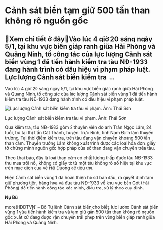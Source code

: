 Cảnh sát biển tạm giữ 500 tấn than không rõ nguồn gốc
=====================================================

[:gift:Xem chi tiết ở đây:gift:](https://hddtvn.com/canh-sat-bien-tam-giu-500-tan-than-khong-ro-nguon-goc/)Vào lúc 4 giờ 20 sáng ngày 5/1, tại khu vực biển giáp ranh giữa Hải Phòng và Quảng Ninh, tổ công tác của lực lượng Cảnh sát biển vùng 1 đã tiến hành kiểm tra tàu NĐ-1933 đang hành trình có dấu hiệu vi phạm pháp luật. Lực lượng Cảnh sát biển kiểm tra …
-----------------------------------------------------------------------------------------------------------------------------------------------------------------------------------------------------------------------------------------------------------


Vào lúc 4 giờ 20 sáng ngày 5/1, tại khu vực biển giáp ranh giữa Hải Phòng và Quảng Ninh, tổ công tác của lực lượng Cảnh sát biển vùng 1 đã tiến hành kiểm tra tàu NĐ-1933 đang hành trình có dấu hiệu vi phạm pháp luật.





![Lực lượng Cảnh sát biển kiểm tra tàu vi phạm. Ảnh: Thái Sơn](https://hddtvn.com/wp-content/uploads/2021/01/3044_500-tYn-than-cam-khong-ro-nguYn-gYc-tren-tau-NY-1933-bY-tYm-giY.gif "Lực lượng Cảnh sát biển kiểm tra tàu vi phạm. Ảnh: Thái Sơn")


Lực lượng Cảnh sát biển kiểm tra tàu vi phạm. Ảnh: Thái Sơn



Qua kiểm tra, tàu NĐ-1933 gồm 2 thuyền viên do anh Trần Ngọc Lâm, 24 tuổi, trú tại thị trấn Cát Thành, huyện Trực Ninh, tỉnh Nam Định làm thuyền trưởng. Tại thời điểm kiểm tra, trên tàu đang vận chuyển khoảng 500 tấn than cám. Thuyền trưởng Lâm không xuất trình được các loại hóa đơn, giấy tờ chứng minh nguồn gốc hợp pháp của số than đang vận chuyển trên tàu.


Theo khai báo, đây là loại than cám có chất lượng thấp được tàu NĐ-1933 thu mua trôi nổi, không có giấy tờ từ một tàu không rõ số hiệu tại khu vực trên mục đích đưa về Hải Dương để tiêu thụ.


Hiện Cảnh sát biển vùng 1 đã hoàn thiện hồ sơ ban đầu, ra quyết định tạm giữ phương tiện, hàng hóa và đưa tàu NĐ-1933 về khu vực bến Gót (Hải Phòng) để tiến hành công tác xác minh, điều tra, xử lý theo quy định.




**Nụ Bùi**



more(HDDTVN) – Bộ Tư lệnh Cảnh sát biển cho biết, lực lượng Cảnh sát biển vùng 1 vừa tiến hành kiểm tra và tạm giữ gần 500 tấn than không rõ nguồn gốc xuất xứ đang được vận chuyển trái phép trên vùng biển giáp ranh giữa Hải Phòng và Quảng Ninh.

